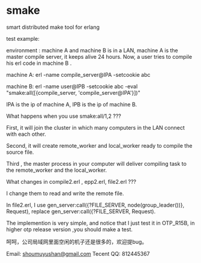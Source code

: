 smake
=====

smart distributed make tool for erlang 


test example:

environment : machine A and machine B is in a LAN, machine A is the master compile server, it keeps alive 24 hours.
Now, a user tries to compile his erl code in machine B .

machine A: erl -name compile_server@IPA -setcookie abc

machine B: erl -name user@IPB -setcookie abc -eval "smake:all([{compile_server, 'compile_server@IPA'}])"

IPA is the ip of machine A, IPB is the ip of machine B.

What happens  when you use smake:all/1,2 ???

First, it will join the cluster in which many computers in the LAN connect with each other.

Second, it will create remote_worker and local_worker ready to compile the source file.

Third , the master process in your computer will deliver compiling task to the remote_worker and the local_worker.

What changes in compile2.erl , epp2.erl, file2.erl ???

I change them to read and write the remote file.

In file2.erl, I use gen_server:call({?FILE_SERVER, node(group_leader())}, Request), 
    replace         gen_server:call({?FILE_SERVER, Request).

The implemention is very simple, and notice that I just test it in OTP_R15B, in higher otp release version ,you should
make a test.

呵呵，公司局域网里面空闲的机子还是很多的，欢迎提bug。

Email:      shoumuyushan@gmail.com
Tecent QQ:    812445367

